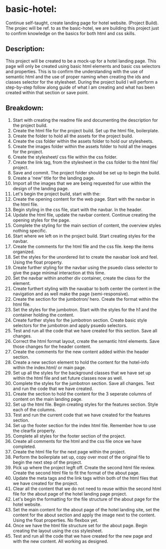 # basic-hotel:
Continue self-taught, create landing page for hotel website. (Project Build).
The projec will be ref. to as the basic-hotel, we are building this project just to confirm knowledge on the basics for both html and css skills. 

## Description:
This project will be created to be a mock-up for a hotel landing page. This page will only be created using basic html elements and basic css selectors and properties. This is to confirm the understanding with the use of semantic html and the use of proper naming when creating the ids and classes selector for the stylesheet. During the project build I will perform a step-by-step follow along guide of what I am creating and what has been created within that section or save point. 

## Breakdown:

1. Start with creating the readme file and documenting the description for the project build.
2. Create the html file for the project build. Set up the html file, boilerplate.
3. Create the folder to hold all the assets for the project build. 
4. Create the css folder within the assets folder to hold our stylesheets.
5. Create the images folder within the assets folder to hold all the images for the project.
6. Create the stylesheet/ css file within the css folder.
7. Create the link tag, from the stylesheet in the css folder to the html file/ project.
8. Save and commit. The project folder should be set up to begin the build.
9. Create a 'new' title for the landing page. 
10. Import all the images that we are being requested for use within the design of the landing page.
11. Let's begin the project build, start with the: 
12. Create the opening content for the web page. Start with the navbar in the html file.
13. Begin styling in the css file, start with the navbar. In the header.
14. Update the html file, update  the navbar content. Continue creating the opening styles for the page.
15. Complete the styling for the main section of content, the overview styles nothing specific. 
16. Start where we left on in the project build. Start creating styles for the navbar.
17. Create the comments for the html file and the css file. keep the items organized.
18. Set the styles for the unordered list to create the navabar look and feel. Using the float property.
19. Create further styling for the navbar using the psuedo class selector to give the page minimal interaction at this time.
20. Set the navbar within another div container, create the class for the element.
21. Create furthert styling with the navabar to both center the content in the navigation and as well make the page (semi-responsive).
22. Create the section for the jumbotron/ hero. Create the format within the html file.
23. Set the styles for the jumbotron. Start with the styles for the h1 and the container holding the content.
24. Create further styles for the jumbotron section. Create basic style selectors for the jumbotron and apply psuedo selectors.
25. Test and run all the code that we have created for this section. Save all changes.
26. Correct the html format layout, create the semantic html elements. Save those changes for the header content.
27. Create the comments for the new content added within the header section.
28. Create a new section element to hold the content for the hotel-info within the index.html/ or main page.
29. Set up all the styles for the background classes that we have set up within the html file and set future classes now as well.
30. Complete the styles for the jumbotron section. Save all changes. Test and run the code that we have created.
31. Create the section to hold the content for the 3 seperate columns of content on the main landing page.
32. Set up the html file. Begin creating styles for the features section. Style each of the columns.
33. Test and run the current code that we have created for the features section.
34. Set up the footer section for the index html file. Remember how to use the clearfix property.
35. Complete all styles for the footer section of the project. 
36. Create all comments for the html and the css file once we have completed.
37. Create the html file for the next page within the project.
38. Perform the boilerplate set up, copy over most of the original file to begin the next step of the project.
39. Pick up where the project legft off. Create the  second html file review. Create the second html file to fit the format of the about page.
40. Update the meta tags and the link tags within both of the html files that we have created for the project.
41. Clear all the content that we do not need to reuse within the second html file for the about page of the hotel landing page project.
42. Let's begin the formatting for the file structure of the about page for the hotel website.
43. Set the main content for the about page of the hotel landing site, set the content for the about section and apply the image next to the content. Using the float properties. No flexbox yet.
44. Once we have the html file structure set for the about page. Begin creating the layout using the css stylesheet. 
45. Test and run all the code that we have created for the new page and with the new content. All working as designed.
